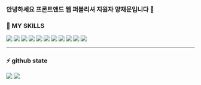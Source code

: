 <!--
**YJMOON94/YJMOON94** is a ✨ _special_ ✨ repository because its `README.md` (this file) appears on your GitHub profile.

Here are some ideas to get you started:

- 🔭 I’m currently working on ...
- 🌱 I’m currently learning ...
- 👯 I’m looking to collaborate on ...
- 🤔 I’m looking for help with ...
- 💬 Ask me about ...
- 📫 How to reach me: ...
- 😄 Pronouns: ...
- ⚡ Fun fact: ...
-->

### 안녕하세요 프론트앤드 웹 퍼블리셔 지원자 양재문입니다 👋


<h3>🌱 MY SKILLS</h3>
<div>
<img src="https://img.shields.io/badge/javascript-yellow?style=flat&logo=javascript&logoColor=white"/>
<img src="https://img.shields.io/badge/HTML5-red?style=flat&logo=HTML5&logoColor=white"/>
<img src="https://img.shields.io/badge/CSS3-blue?style=flat&logo=CSS3&logoColor=white"/>
<img src="https://img.shields.io/badge/Sass-CC6699?style=flat&logo=Sass&logoColor=white"/>
<img src="https://img.shields.io/badge/jQuery-0769AD?style=flat&logo=jQuery&logoColor=white"/>
<img src="https://img.shields.io/badge/React-61DAFB?style=flat&logo=React&logoColor=white"/>
<img src="https://img.shields.io/badge/Vue.js-4FC08D?style=flat&logo=Vue.js&logoColor=white"/>
<img src="https://img.shields.io/badge/Bootstrap-7952B3?style=flat&logo=Bootstrap&logoColor=white"/>
<img src="https://img.shields.io/badge/Wordpress-787878?style=flat&logo=Wordpress&logoColor=white"/>
<img src="https://img.shields.io/badge/PHP-4169E1?style=flat&logo=PHP&logoColor=white"/>
<img src="https://img.shields.io/badge/mySQL-FF82FF?style=flat&logo=mySQL&logoColor=white"/>
</div>

--------
<h3>⚡ github state</h3>
<div>
<img src="https://github-readme-stats.vercel.app/api?username=YJMOON94&show_icons=true">
<img src="https://github-readme-stats.vercel.app/api/top-langs/?username=YJMOON94&layout=compact">
</div>

